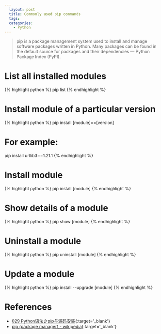 ```yaml
---
  layout: post
  title: Commonly used pip commands
  tags:
  categories:
    - Python
---
```


> pip is a package management system used to install and manage software packages written in Python. Many packages can be found in the default source for packages and their dependencies — Python Package Index (PyPI).

<!--more-->

# **List all installed modules**

{% highlight python %}
pip list
{% endhighlight %}

# **Install module of a particular version**

{% highlight python %}
pip install [module]==[version]

# For example:
pip install urllib3==1.21.1
{% endhighlight %}

# **Install module**

{% highlight python %}
pip install [module]
{% endhighlight %}

# **Show details of a module**

{% highlight python %}
pip show [module]
{% endhighlight %}

# **Uninstall a module**

{% highlight python %}
pip uninstall [module]
{% endhighlight %}

# **Update a module**

{% highlight python %}
pip install --upgrade [module]
{% endhighlight %}

# **References**

- [029 Python语法之pip与源码安装](https://www.jianshu.com/p/ad35ad9e2a4e){:target='_blank'}
- [pip (package manager) - wikipedia](https://en.wikipedia.org/wiki/Pip_(package_manager)){:target='_blank'}
